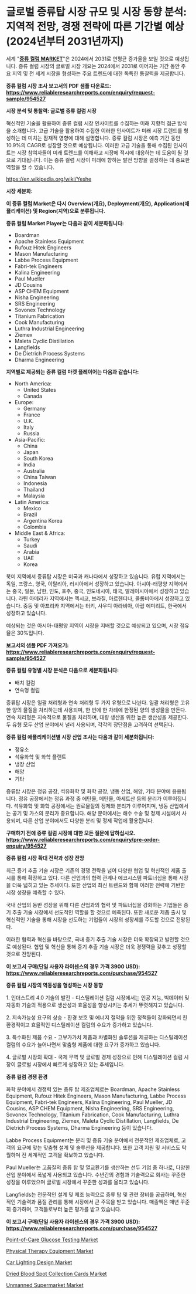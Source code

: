 <p><h1>글로벌 증류탑 시장 규모 및 시장 동향 분석: 지역적 전망, 경쟁 전략에 따른 기간별 예상 (2024년부터 2031년까지)</h1></p><p>세계 "<strong><a href="https://www.reliableresearchreports.com/distillation-columns-r954527">증류 컬럼 MARKET</a></strong>"은 2024에서 2031로 연평균 증가율을 보일 것으로 예상됩니다. 증류 컬럼 시장의 글로벌 시장 개요는 2024에서 2031로 이어지는 기간 동안 주요 지역 및 전 세계 시장을 형성하는 주요 트렌드에 대한 독특한 통찰력을 제공합니다.</p>
<p><strong>증류 컬럼 시장 조사 보고서의 PDF 샘플 다운로드: <a href="https://www.reliableresearchreports.com/enquiry/request-sample/954527">https://www.reliableresearchreports.com/enquiry/request-sample/954527</a></strong></p>
<p><strong>시장 분석 및 통찰력: 글로벌 증류 컬럼 시장</strong></p>
<p><p>혁신적인 기술을 활용하여 증류 컬럼 시장 인사이트를 수집하는 미래 지향적 접근 방식을 소개합니다. 고급 기술을 활용하여 수집한 이러한 인사이트가 미래 시장 트렌드를 형성하는 데 미치는 잠재적 영향에 대해 설명합니다. 증류 컬럼 시장은 예측 기간 동안 10.9%의 CAGR로 성장할 것으로 예상됩니다. 이러한 고급 기술을 통해 수집된 인사이트는 시장 참여자들이 미래 트렌드를 이해하고 시장에 적시에 대응하는 데 도움이 될 것으로 기대됩니다. 이는 증류 컬럼 시장이 미래에 향하는 발전 방향을 결정하는 데 중요한 역할을 할 수 있습니다.</p></p>
<p><a href="%7CAUTHORITHY_DOMAIN_URL%7C">https://en.wikipedia.org/wiki/Yeshe</a></p>
<p><strong>시장 세분화:</strong></p>
<p><strong>이 증류 컬럼 Market은 다시 Overview(개요), Deployment(개요), Application(애플리케이션) 및 Region(지역)으로 분류됩니다.</strong></p>
<p><strong>증류 컬럼 Market Player는 다음과 같이 세분화됩니다:</strong></p>
<p><ul><li>Boardman</li><li>Apache Stainless Equipment</li><li>Rufouz Hitek Engineers</li><li>Mason Manufacturing</li><li>Labbe Process Equipment</li><li>Fabri-tek Engineers</li><li>Kalina Engineering</li><li>Paul Mueller</li><li>JD Cousins</li><li>ASP CHEM Equipment</li><li>Nisha Engineering</li><li>SRS Engineering</li><li>Sovonex Technology</li><li>Titanium Fabrication</li><li>Cook Manufacturing</li><li>Luthra Industrial Engineering</li><li>Ziemex</li><li>Maleta Cyclic Distillation</li><li>Langfields</li><li>De Dietrich Process Systems</li><li>Dharma Engineering</li></ul></p>
<p><strong>지역별로 제공되는 증류 컬럼 마켓 플레이어는 다음과 같습니다:</strong></p>
<p><ul>
    <li>
        North America:
        <ul>
            <li>United States</li>
            <li>Canada</li>
        </ul>
    </li>
    <li>
        Europe:
        <ul>
            <li>Germany</li>
            <li>France</li>
            <li>U.K.</li>
            <li>Italy</li>
            <li>Russia</li>
        </ul>
    </li>
    <li>
        Asia-Pacific:
        <ul>
            <li>China</li>
            <li>Japan</li>
            <li>South Korea</li>
            <li>India</li>
            <li>Australia</li>
            <li>China Taiwan</li>
            <li>Indonesia</li>
            <li>Thailand</li>
            <li>Malaysia</li>
        </ul>
    </li>
    <li>
        Latin America:
        <ul>
            <li>Mexico</li>
            <li>Brazil</li>
            <li>Argentina Korea</li>
            <li>Colombia</li>
        </ul>
    </li>
    <li>
        Middle East & Africa:
        <ul>
            <li>Turkey</li>
            <li>Saudi</li>
            <li>Arabia</li>
            <li>UAE</li>
            <li>Korea</li>
        </ul>
    </li>
    </ul></p>
<p><p>북미 지역에서 증류탑 시장은 미국과 캐나다에서 성장하고 있습니다. 유럽 지역에서는 독일, 프랑스, 영국, 이탈리아, 러시아에서 성장하고 있습니다. 아시아-태평양 지역에서는 중국, 일본, 남한, 인도, 호주, 중국, 인도네시아, 태국, 말레이시아에서 성장하고 있습니다. 라틴 아메리카 지역에서는 멕시코, 브라질, 아르헨티나, 콜롬비아에서 성장하고 있습니다. 중동 및 아프리카 지역에서는 터키, 사우디 아라비아, 아랍 에미리트, 한국에서 성장하고 있습니다.</p><p>예상되는 것은 아시아-태평양 지역이 시장을 지배할 것으로 예상되고 있으며, 시장 점유율은 30%입니다.</p></p>
<p><strong>보고서의 샘플 PDF 가져오기: <a href="https://www.reliableresearchreports.com/enquiry/request-sample/954527">https://www.reliableresearchreports.com/enquiry/request-sample/954527</a></strong></p>
<p><strong>증류 컬럼 유형별 시장 분석은 다음으로 세분화됩니다:</strong></p>
<p><ul><li>배치 컬럼</li><li>연속형 컬럼</li></ul></p>
<p><p>증류탑 시장은 일괄 처리형과 연속 처리형 두 가지 유형으로 나뉜다. 일괄 처리형은 고유한 양의 물질을 처리하는데 사용되며, 한 번에 한 차례에 한정된 양의 생성물을 만든다. 연속 처리형은 지속적으로 물질을 처리하며, 대량 생산을 위한 높은 생산성을 제공한다. 두 유형 모두 산업 분야에서 널리 사용되며, 각각의 장단점을 고려하여 선택된다.</p></p>
<p><strong>증류 컬럼 애플리케이션별 시장 산업 조사는 다음과 같이 세분화됩니다:</strong></p>
<p><ul><li>정유소</li><li>석유화학 및 화학 플랜트</li><li>냉장 산업</li><li>해양</li><li>기타</li></ul></p>
<p><p>증류탑 시장은 정유 공장, 석유화학 및 화학 공장, 냉동 산업, 해양, 기타 분야에 응용됩니다. 정유 공장에서는 정유 과정 중 에탄올, 메탄올, 아세트산 등의 분리가 이루어집니다. 석유화학 및 화학 공장에서는 원료물질의 정제와 분리가 이루어지며, 냉동 산업에서는 공기 및 가스의 분리가 중요합니다. 해양 분야에서는 해수 수송 및 정제 시설에서 사용되며, 다른 산업 분야에서도 다양한 분리 및 정제 작업에 활용됩니다.</p></p>
<p><strong>구매하기 전에 증류 컬럼 시장에 대한 모든 질문에 답하십시오. <a href="https://www.reliableresearchreports.com/enquiry/pre-order-enquiry/954527">https://www.reliableresearchreports.com/enquiry/pre-order-enquiry/954527</a></strong></p>
<p><strong>증류 컬럼 시장 확대 전략과 성장 전망</strong></p>
<p><p>최근 증기 추출 기술 시장은 기존의 경쟁 전략을 넘어 다양한 협업 및 혁신적인 제품 출시를 통해 확장하고 있다. 다른 산업과의 협력 관계나 에코시스템 파트너십을 통해 시장을 더욱 넓히고 있는 추세이다. 또한 산업의 최신 트렌드와 함께 이러한 전략에 기반한 시장 성장을 예측할 수 있다.</p><p>국내 산업의 동반 성장을 위해 다른 산업과의 협력 및 파트너십을 강화하는 기업들은 증기 추출 기술 시장에서 선도적인 역할을 할 것으로 예측된다. 또한 새로운 제품 출시 및 혁신적인 기술을 통해 시장을 선도하는 기업들이 시장의 성장세를 주도할 것으로 전망된다.</p><p>이러한 협력과 혁신을 바탕으로, 국내 증기 추출 기술 시장은 더욱 확장되고 발전할 것으로 예상된다. 협업 및 혁신을 통해 증기 추출 기술 시장은 더욱 경쟁력을 갖추고 성장할 것으로 전망된다.</p></p>
<p><strong>이 보고서 구매(단일 사용자 라이센스의 경우 가격 3900 USD): <a href="https://www.reliableresearchreports.com/purchase/954527">https://www.reliableresearchreports.com/purchase/954527</a></strong></p>
<p><strong>증류 컬럼 시장의 역동성을 형성하는 시장 동향</strong></p>
<p><p>1. 인더스트리 4.0 기술의 발전 - 디스틸레이션 컬럼 시장에서는 인공 지능, 빅데이터 및 자동화 기술의 적용으로 생산성과 효율성을 향상시키는 추세가 뚜렷해지고 있습니다.</p><p>2. 지속가능성 요구의 상승 - 환경 보호 및 에너지 절약을 위한 정책들이 강화되면서 친환경적이고 효율적인 디스틸레이션 컬럼의 수요가 증가하고 있습니다.</p><p>3. 특수화된 제품 수요 - 고부가가치 제품과 차별화된 솔루션을 제공하는 디스틸레이션 컬럼의 수요가 늘어나면서 맞춤형 제품에 대한 요구가 증가하고 있습니다.</p><p>4. 글로벌 시장의 확대 - 국제 무역 및 글로벌 경제 성장으로 인해 디스틸레이션 컬럼 시장이 글로벌 시장에서 빠르게 성장하고 있는 추세입니다.</p></p>
<p><strong>증류 컬럼 경쟁 환경</strong></p>
<p><p>화학 분야에서 경쟁력 있는 증류 탑 제조업체로는 Boardman, Apache Stainless Equipment, Rufouz Hitek Engineers, Mason Manufacturing, Labbe Process Equipment, Fabri-tek Engineers, Kalina Engineering, Paul Mueller, JD Cousins, ASP CHEM Equipment, Nisha Engineering, SRS Engineering, Sovonex Technology, Titanium Fabrication, Cook Manufacturing, Luthra Industrial Engineering, Ziemex, Maleta Cyclic Distillation, Langfields, De Dietrich Process Systems, Dharma Engineering 등이 있습니다.</p><p>Labbe Process Equipment는 분리 및 증류 기술 분야에서 전문적인 제조업체로, 고객의 요구에 맞는 맞춤형 설계 및 솔루션을 제공합니다. 또한 고객 지원 및 서비스도 탁월하며 전 세계적인 고객을 확보하고 있습니다.</p><p>Paul Mueller는 고품질의 증류 탑 및 열교환기를 생산하는 선두 기업 중 하나로, 다양한 산업 분야에서 폭넓게 사용되고 있습니다. 수년간의 경험과 기술력으로 회사는 꾸준한 성장을 이루었으며 글로벌 시장에서 꾸준한 성과를 올리고 있습니다.</p><p>Langfields는 전문적인 설계 및 제조 능력으로 증류 탑 및 관련 장비를 공급하며, 혁신적인 기술력과 품질 관리를 통해 시장에서 큰 주목을 받고 있습니다. 매출액은 매년 꾸준히 증가하며, 고객들로부터 높은 평가를 받고 있습니다.</p></p>
<p><strong>이 보고서 구매(단일 사용자 라이센스의 경우 가격 3900 USD): <a href="https://www.reliableresearchreports.com/purchase/954527">https://www.reliableresearchreports.com/purchase/954527</a></strong></p>
<p><p><a href="https://github.com/julyju69/Market-Research-Report-List-4/blob/main/point-of-care-glucose-testing-market.md">Point-of-Care Glucose Testing Market</a></p><p><a href="https://github.com/JosephWillisbXXgf/Market-Research-Report-List-1/blob/main/physical-therapy-equipment-market.md">Physical Therapy Equipment Market</a></p><p><a href="https://issuu.com/reportprime-2/docs/car-lighting-design-market-size-2030.pptx">Car Lighting Design Market</a></p><p><a href="https://github.com/nathandecarvalho/Market-Research-Report-List-4/blob/main/dried-blood-spot-collection-cards-market.md">Dried Blood Spot Collection Cards Market</a></p><p><a href="https://issuu.com/reportprime-2/docs/unmanned-supermarket-market-size-2030.pptx">Unmanned Supermarket Market</a></p></p>